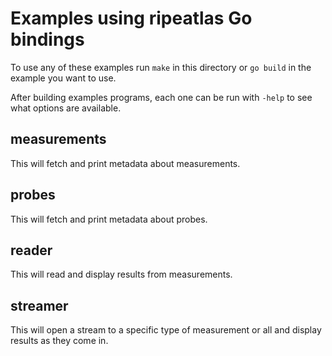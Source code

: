 # Examples using ripeatlas Go bindings

To use any of these examples run `make` in this directory or `go build`
in the example you want to use.

After building examples programs, each one can be run with `-help` to see
what options are available.

## measurements

This will fetch and print metadata about measurements.

## probes

This will fetch and print metadata about probes.

## reader

This will read and display results from measurements.

## streamer

This will open a stream to a specific type of measurement or all and display
results as they come in.
